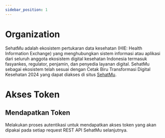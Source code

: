 ```yaml
---
sidebar_position: 1
---
```


# Organization

SehatMu adalah ekosistem pertukaran data kesehatan (HIE: Health Information Exchange) yang menghubungkan sistem informasi atau aplikasi dari seluruh anggota ekosistem digital kesehatan Indonesia termasuk fasyankes, regulator, penjamin, dan penyedia layanan digital. SehatMu sebagai ekosistem telah sesuai dengan Cetak Biru Transformasi Digital Kesehatan 2024 yang dapat diakses di situs [SehatMu](https://sehatmu.muhammadiyah.go.id).

# Akses Token

## Mendapatkan Token

Melakukan proses autentikasi untuk mendapatkan akses token yang akan dipakai pada setiap request REST API SehatMu selanjutnya.
